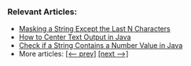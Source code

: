 
### Relevant Articles:
- [Masking a String Except the Last N Characters](https://www.baeldung.com/java-mask-string-except-last-characters)
- [How to Center Text Output in Java](https://www.baeldung.com/java-center-text-output)
- [Check if a String Contains a Number Value in Java](https://www.baeldung.com/java-string-number-presence)
- More articles: [[<-- prev]](../core-java-string-operations-10) [[next -->]](../core-java-string-operations-12)
